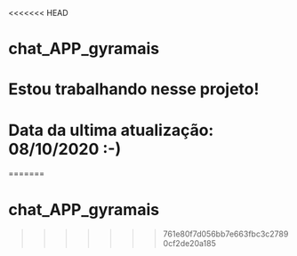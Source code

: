 <<<<<<< HEAD
# chat_APP_gyramais

# Estou trabalhando nesse projeto!
# Data da ultima atualização: 08/10/2020 :-)
=======
# chat_APP_gyramais
>>>>>>> 761e80f7d056bb7e663fbc3c27890cf2de20a185

